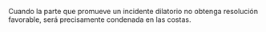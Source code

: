 Cuando la parte que promueve un incidente dilatorio no obtenga resolución favorable, será precisamente condenada en las costas.